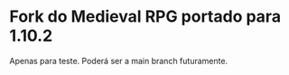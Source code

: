 # Fork do Medieval RPG portado para 1.10.2

Apenas para teste. Poderá ser a main branch futuramente.
